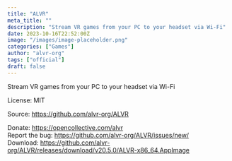 ```yaml
---
title: "ALVR"
meta_title: ""
description: "Stream VR games from your PC to your headset via Wi-Fi"
date: 2023-10-16T22:52:00Z
image: "/images/image-placeholder.png"
categories: ["Games"]
author: "alvr-org"
tags: ["official"]
draft: false
---
```


Stream VR games from your PC to your headset via Wi-Fi

License: MIT

Source: https://github.com/alvr-org/ALVR

Donate: https://opencollective.com/alvr  
Report the bug: https://github.com/alvr-org/ALVR/issues/new/  
Download: https://github.com/alvr-org/ALVR/releases/download/v20.5.0/ALVR-x86_64.AppImage
